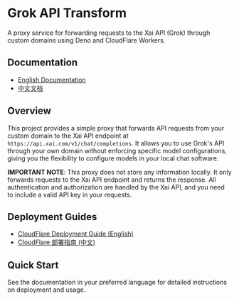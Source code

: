 # Grok API Transform

A proxy service for forwarding requests to the Xai API (Grok) through custom domains using Deno and CloudFlare Workers.

## Documentation

- [English Documentation](./docs/README-EN.md)
- [中文文档](./docs/README-CN.md)

## Overview

This project provides a simple proxy that forwards API requests from your custom domain to the Xai API endpoint at `https://api.xai.com/v1/chat/completions`. It allows you to use Grok's API through your own domain without enforcing specific model configurations, giving you the flexibility to configure models in your local chat software.

**IMPORTANT NOTE**: This proxy does not store any information locally. It only forwards requests to the Xai API endpoint and returns the response. All authentication and authorization are handled by the Xai API, and you need to include a valid API key in your requests.

## Deployment Guides

- [CloudFlare Deployment Guide (English)](./docs/CLOUDFLARE-DEPLOYMENT-EN.md)
- [CloudFlare 部署指南 (中文)](./docs/CLOUDFLARE-DEPLOYMENT.md)

## Quick Start

See the documentation in your preferred language for detailed instructions on deployment and usage.
